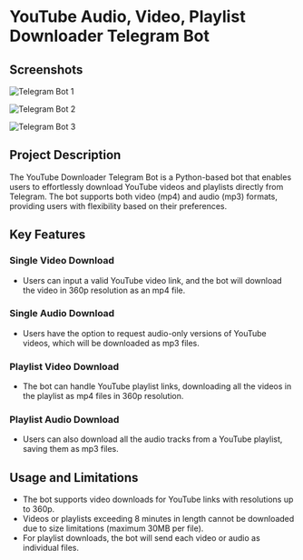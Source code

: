 # YouTube Audio, Video, Playlist Downloader Telegram Bot

## Screenshots

![Telegram Bot 1](https://github.com/noelmathen/Telegram-Bot---Youtube-Audio-Video-Downloader---Python/assets/140234564/29da006c-4649-4279-a9f8-03a6dabc2b3e)

![Telegram Bot 2](https://github.com/noelmathen/Telegram-Bot---Youtube-Audio-Video-Downloader---Python/assets/140234564/c42b7597-0285-438e-ad0f-d077645bda94)

![Telegram Bot 3](https://github.com/noelmathen/Telegram-Bot---Youtube-Audio-Video-Downloader---Python/assets/140234564/ca30bdd1-abc1-40fb-b2e1-aa4c2d5b8e8f)


## Project Description

The YouTube Downloader Telegram Bot is a Python-based bot that enables users to effortlessly download YouTube videos and playlists directly from Telegram. The bot supports both video (mp4) and audio (mp3) formats, providing users with flexibility based on their preferences.

## Key Features

### Single Video Download

- Users can input a valid YouTube video link, and the bot will download the video in 360p resolution as an mp4 file.

### Single Audio Download

- Users have the option to request audio-only versions of YouTube videos, which will be downloaded as mp3 files.

### Playlist Video Download

- The bot can handle YouTube playlist links, downloading all the videos in the playlist as mp4 files in 360p resolution.

### Playlist Audio Download

- Users can also download all the audio tracks from a YouTube playlist, saving them as mp3 files.

## Usage and Limitations

- The bot supports video downloads for YouTube links with resolutions up to 360p.
- Videos or playlists exceeding 8 minutes in length cannot be downloaded due to size limitations (maximum 30MB per file).
- For playlist downloads, the bot will send each video or audio as individual files.
